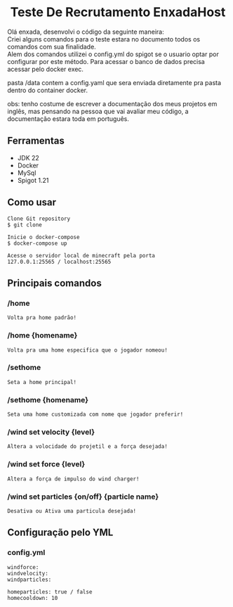 <h1 align="center">Teste De Recrutamento EnxadaHost</h1>

Olá enxada, desenvolvi o código da seguinte maneira:<br/>
Criei alguns comandos para o teste estara no documento todos os comandos com sua finalidade.<br/>
Alem dos comandos utilizei o config.yml do spigot se o usuario optar por configurar por este método.
Para acessar o banco de dados precisa acessar pelo docker exec.

pasta /data contem a config.yaml que sera enviada diretamente pra pasta dentro do container docker.

obs: tenho costume de escrever a documentação dos meus projetos em inglês, mas pensando
na pessoa que vai avaliar meu código, a documentação estara toda em português.

## Ferramentas
- JDK 22
- Docker
- MySql
- Spigot 1.21

## Como usar
```
Clone Git repository
$ git clone 
```

```
Inicie o docker-compose
$ docker-compose up
```

```
Acesse o servidor local de minecraft pela porta
127.0.0.1:25565 / localhost:25565
```
## Principais comandos
### /home
 `Volta pra home padrão!`
### /home {homename}
 `Volta pra uma home especifica que o jogador nomeou!`
### /sethome
 `Seta a home principal!`
### /sethome {homename}
 `Seta uma home customizada com nome que jogador preferir!`
### /wind set velocity {level}
 `Altera a volocidade do projetil e a força desejada!`
### /wind set force {level}
 `Altera a força de impulso do wind charger!`
### /wind set particles {on/off} {particle name}
 `Desativa ou Ativa uma particula desejada!`

## Configuração pelo YML

### config.yml
```
windforce:
windvelocity:
windparticles:

homeparticles: true / false
homecooldown: 10
```
